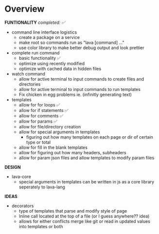 # Overview

**FUNTIONALITY**
*completed: ✅*
- command line interface logistics
	- create a package on a service
	- make root so commands run as "lava \[command] ..."
	- use color library to make better debug output and look prettier
- complete run command
	- basic functionality ✅
	- optimize using recently modified 
	- optimize with cached data in hidden files
- watch command
	- allow for active terminal to input commands to create files and directories
	- allow for active terminal to input commands to run templates
	- Fix chicken in egg problems ie. (infinitly generating text)
- templates
	- allow for for loops ✅
	- allow for if statements ✅
	- allow for comments ✅
	- allow for params ✅
	- allow for file/directory creation
	- allow for special arguments in templates 
		- figuring out how many templates on each page or dir of certain type or total
	- allow for fill in the blank templates
	- allow for figuring out how many headers, subheaders
	- allow for param json files and allow templates to modify param files

**DESIGN**
- lava-core
	- special arguments in templates can be written in js as a core library seperately to lava-lang
	
**IDEAS**
- decorators
	- type of templates that parse and modify style of page
	- lnline call located at the top of a file (or I guess anywhere?? idea)
	- allows for either conflicts merge like git or read in updated values into templates or both